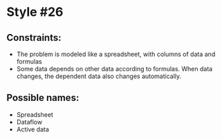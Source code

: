 # Style #26

## Constraints:

* The problem is modeled like a spreadsheet, with columns of data and formulas
* Some data depends on other data according to formulas. When data changes, the dependent data also changes automatically.

## Possible names:

* Spreadsheet
* Dataflow
* Active data